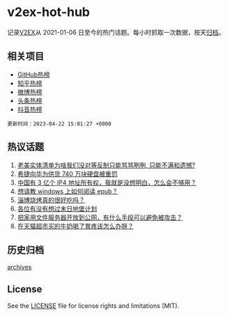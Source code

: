 # v2ex-hot-hub

 记录[V2EX](https://www.v2ex.com/)从 2021-01-06 日至今的热门话题。每小时抓取一次数据，按天[归档](archives)。
 
 ## 相关项目

- [GitHub热榜](https://github.com/it985/github-hot-hub)
- [知乎热榜](https://github.com/it985/zhihu-hot-hub)
- [微博热榜](https://github.com/it985/weibo-hot-hub)
- [头条热榜](https://github.com/it985/toutiao-hot-hub)
- [抖音热榜](https://github.com/it985/douyin-hot-hub)


 `更新时间：2023-04-22 15:01:27 +0800`

## 热议话题

1. [老美实体清单为啥我们没对等反制只能骂骂咧咧, 只能不满和遗憾?](https://www.v2ex.com/t/934497)
1. [希捷向华为供货 740 万块硬盘被重罚](https://www.v2ex.com/t/934406)
1. [中国有 3 亿个 IP4 地址所有权，我就是没想明白，怎么会不够用？](https://www.v2ex.com/t/934365)
1. [想请教 windows 上如何阅读 epub？](https://www.v2ex.com/t/934493)
1. [淄博烧烤真的很好吃吗？](https://www.v2ex.com/t/934469)
1. [各位有没有想过末日地堡计划](https://www.v2ex.com/t/934404)
1. [把家用文件服务器开放到公网，有什么手段可以避免被攻击？](https://www.v2ex.com/t/934526)
1. [在天猫超市买的牛奶喝了胃疼该怎么办呀？](https://www.v2ex.com/t/934498)

## 历史归档

[archives](archives)

## License

See the [LICENSE](LICENSE) file for license rights and limitations (MIT).
